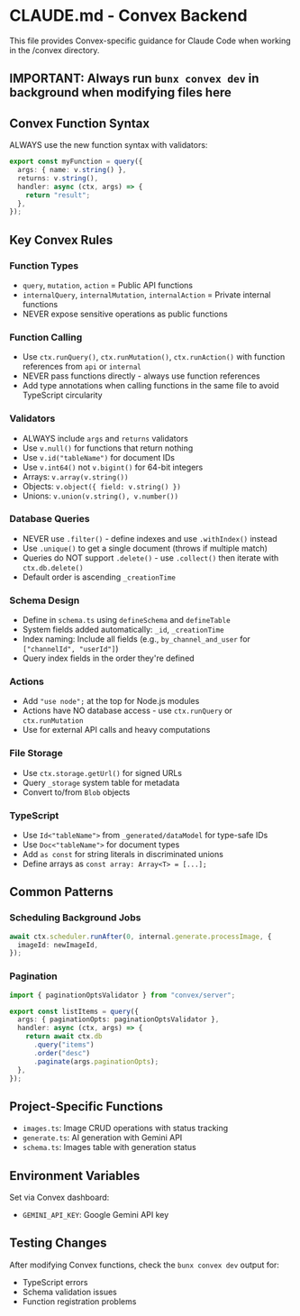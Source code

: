# CLAUDE.md - Convex Backend

This file provides Convex-specific guidance for Claude Code when working in the /convex directory.

## IMPORTANT: Always run `bunx convex dev` in background when modifying files here

## Convex Function Syntax

ALWAYS use the new function syntax with validators:
```typescript
export const myFunction = query({
  args: { name: v.string() },
  returns: v.string(),
  handler: async (ctx, args) => {
    return "result";
  },
});
```

## Key Convex Rules

### Function Types
- `query`, `mutation`, `action` = Public API functions
- `internalQuery`, `internalMutation`, `internalAction` = Private internal functions
- NEVER expose sensitive operations as public functions

### Function Calling
- Use `ctx.runQuery()`, `ctx.runMutation()`, `ctx.runAction()` with function references from `api` or `internal`
- NEVER pass functions directly - always use function references
- Add type annotations when calling functions in the same file to avoid TypeScript circularity

### Validators
- ALWAYS include `args` and `returns` validators
- Use `v.null()` for functions that return nothing
- Use `v.id("tableName")` for document IDs
- Use `v.int64()` not `v.bigint()` for 64-bit integers
- Arrays: `v.array(v.string())`
- Objects: `v.object({ field: v.string() })`
- Unions: `v.union(v.string(), v.number())`

### Database Queries
- NEVER use `.filter()` - define indexes and use `.withIndex()` instead
- Use `.unique()` to get a single document (throws if multiple match)
- Queries do NOT support `.delete()` - use `.collect()` then iterate with `ctx.db.delete()`
- Default order is ascending `_creationTime`

### Schema Design
- Define in `schema.ts` using `defineSchema` and `defineTable`
- System fields added automatically: `_id`, `_creationTime`
- Index naming: Include all fields (e.g., `by_channel_and_user` for `["channelId", "userId"]`)
- Query index fields in the order they're defined

### Actions
- Add `"use node";` at the top for Node.js modules
- Actions have NO database access - use `ctx.runQuery` or `ctx.runMutation`
- Use for external API calls and heavy computations

### File Storage
- Use `ctx.storage.getUrl()` for signed URLs
- Query `_storage` system table for metadata
- Convert to/from `Blob` objects

### TypeScript
- Use `Id<"tableName">` from `_generated/dataModel` for type-safe IDs
- Use `Doc<"tableName">` for document types
- Add `as const` for string literals in discriminated unions
- Define arrays as `const array: Array<T> = [...];`

## Common Patterns

### Scheduling Background Jobs
```typescript
await ctx.scheduler.runAfter(0, internal.generate.processImage, {
  imageId: newImageId,
});
```

### Pagination
```typescript
import { paginationOptsValidator } from "convex/server";

export const listItems = query({
  args: { paginationOpts: paginationOptsValidator },
  handler: async (ctx, args) => {
    return await ctx.db
      .query("items")
      .order("desc")
      .paginate(args.paginationOpts);
  },
});
```

## Project-Specific Functions

- `images.ts`: Image CRUD operations with status tracking
- `generate.ts`: AI generation with Gemini API
- `schema.ts`: Images table with generation status

## Environment Variables
Set via Convex dashboard:
- `GEMINI_API_KEY`: Google Gemini API key

## Testing Changes
After modifying Convex functions, check the `bunx convex dev` output for:
- TypeScript errors
- Schema validation issues
- Function registration problems